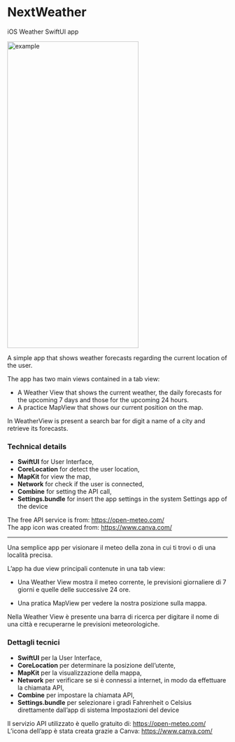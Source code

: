 # NextWeather
iOS Weather SwiftUI app

<img src="https://github.com/andreasara-dev/NextWeather/blob/main/Demo/Demo.gif" width="300" height="700" alt="example">

A simple app that shows weather forecasts regarding the current location of the user.

The app has two main views contained in a tab view:

- A Weather View that shows the current weather, the daily forecasts for the upcoming 7 days and those for the upcoming 24 hours.
- A practice MapView that shows our current position on the map.

In WeatherView is present a search bar for digit a name of a city and retrieve its forecasts.

### Technical details

- **SwiftUI** for User Interface,
- **CoreLocation** for detect the user location, 
- **MapKit** for view the map,
- **Network** for check if the user is connected,
- **Combine** for setting the API call,
- **Settings.bundle** for insert the app settings in the system Settings app of the device

The free API service is from: https://open-meteo.com/<br>
The app icon was created from: https://www.canva.com/

---

Una semplice app per visionare il meteo della zona in cui ti trovi o di una località precisa.

L’app ha due view principali contenute in una tab view:

- Una Weather View mostra il meteo corrente, le previsioni giornaliere di 7 giorni e quelle delle successive 24 ore.

- Una pratica MapView per vedere la nostra posizione sulla mappa.

Nella Weather View è presente una barra di ricerca per digitare il nome di una città e recuperarne le previsioni meteorologiche.

### Dettagli tecnici

- **SwiftUI** per la User Interface,
- **CoreLocation** per determinare la posizione dell’utente,
- **MapKit** per la visualizzazione della mappa,
- **Network** per verificare se si è connessi a internet, in modo da effettuare la chiamata API,
- **Combine** per impostare la chiamata API,
- **Settings.bundle** per selezionare i gradi Fahrenheit o Celsius direttamente dall’app di sistema Impostazioni del device

Il servizio API utilizzato è quello gratuito di: https://open-meteo.com/<br>
L’icona dell’app è stata creata grazie a Canva: https://www.canva.com/
